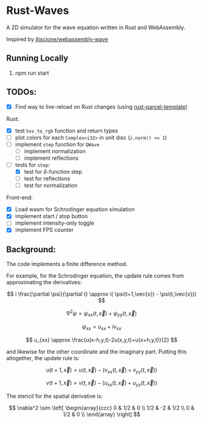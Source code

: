 # Rust-Waves

A 2D simulator for the wave equation written in Rust and WebAssembly. 

Inspired by [jtiscione/webassembly-wave](https://github.com/jtiscione/webassembly-wave)

## Running Locally

1. npm run start

## TODOs:

- [x] Find way to live-reload on Rust changes (using [rust-parcel-template](https://github.com/rustwasm/rust-parcel-template))

Rust:
- [x] test `hsv_to_rgb` function and return types
- [ ] plot colors for each `Complex<i32>` in unit disc (`z.norm() <= 1`)
- [ ] implement `step` function for `QWave`
  - [ ] implement normalization
  - [ ] implement reflections
- [ ] tests for `step`:
  - [x] test for $\delta$-function step
  - [ ] test for reflections
  - [ ] test for normalization

Front-end:
- [x] Load wasm for Schrodinger equation simulation
- [x] implement start / stop button
- [ ] implement intensity-only toggle
- [x] implement FPS counter

## Background:

The code implements a finite difference method.

For example, for the Schrodinger equation, the update rule comes from approximating the derivatives:

$$
i \frac{\partial \psi}{\partial t} \approx i( \psi(t+1,\vec{x}) - \psi(t,\vec{x}))
$$

$$
\nabla^2 \psi = \psi_{xx}(t,\vec{x}) + \psi_{yy}(t,\vec{x})
$$

$$
\psi_{xx} = u_{xx} + iv_{xx}
$$

$$
u_{xx} \approx \frac{u(x-h,y,t)-2u(x,y,t)+u(x+h,y,t)}{2}
$$

and likewise for the other coordinate and the imaginary part. Putting this altogether, the update rule is:

$$
u(t+1,\vec{x}) = u(t, \vec{x}) - (v_{xx}(t,\vec{x}) + v_{yy}(t,\vec{x}))
$$

$$
v(t+1,\vec{x}) = v(t, \vec{x}) - (u_{xx}(t,\vec{x}) + u_{yy}(t,\vec{x}))
$$

The stencil for the spatial derivative is:

$$
\nabla^2 \sim
\left[
\begin{array}{ccc}
0 & 1/2 & 0 \\
1/2 & -2 & 1/2 \\
0 & 1/2 & 0 \\
\end{array}
\right]
$$